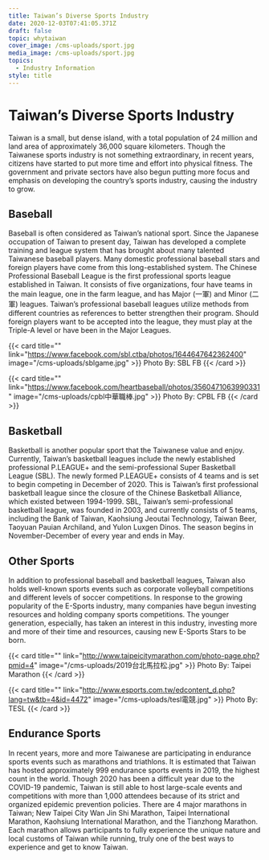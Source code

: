 ```yaml
---
title: Taiwan’s Diverse Sports Industry
date: 2020-12-03T07:41:05.371Z
draft: false
topic: whytaiwan
cover_image: /cms-uploads/sport.jpg
media_image: /cms-uploads/sport.jpg
topics:
  - Industry Information
style: title
---
```

# Taiwan’s Diverse Sports Industry

Taiwan is a small, but dense island, with a total population of 24 million and land area of approximately 36,000 square kilometers. Though the Taiwanese sports industry is not something extraordinary, in recent years, citizens have started to put more time and effort into physical fitness. The government and private sectors have also begun putting more focus and emphasis on developing the country’s sports industry, causing the industry to grow. 

## Baseball

Baseball is often considered as Taiwan’s national sport. Since the Japanese occupation of Taiwan to present day, Taiwan has developed a complete training and league system that has brought about many talented Taiwanese baseball players. Many domestic professional baseball stars and foreign players have come from this long-established system. The Chinese Professional Baseball League is the first professional sports league established in Taiwan. It consists of five organizations, four have teams in the main league, one in the farm league, and has Major (一軍) and Minor (二軍) leagues. Taiwan’s professional baseball leagues utilize methods from different countries as references to better strengthen their program. Should foreign players want to be accepted into the league, they must play at the Triple-A level or have been in the Major Leagues. 

{{< card title="" link="https://www.facebook.com/sbl.ctba/photos/1644647642362400" image="/cms-uploads/sblgame.jpg" >}}
Photo By: SBL FB
{{< /card >}}

{{< card title="" link="https://www.facebook.com/heartbaseball/photos/3560471063990331" image="/cms-uploads/cpbl中華職棒.jpg" >}}
Photo By: CPBL FB
{{< /card >}}

## Basketball

Basketball is another popular sport that the Taiwanese value and enjoy. Currently, Taiwan’s basketball leagues include the newly established professional P.LEAGUE+ and the semi-professional Super Basketball League (SBL). The newly formed P.LEAGUE+ consists of 4 teams and is set to begin competing in December of 2020. This is Taiwan’s first professional basketball league since the closure of the Chinese Basketball Alliance, which existed between 1994-1999. SBL, Taiwan’s semi-professional basketball league, was founded in 2003, and currently consists of 5 teams, including the Bank of Taiwan, Kaohsiung Jeoutai Technology, Taiwan Beer, Taoyuan Pauian Archiland, and Yulon Luxgen Dinos. The season begins in November-December of every year and ends in May.  

## Other Sports

In addition to professional baseball and basketball leagues, Taiwan also holds well-known sports events such as corporate volleyball competitions and different levels of soccer competitions. In response to the growing popularity of the E-Sports industry, many companies have begun investing resources and holding company sports competitions. The younger generation, especially, has taken an interest in this industry, investing more and more of their time and resources, causing new E-Sports Stars to be born. 

{{< card title="" link="http://www.taipeicitymarathon.com/photo-page.php?pmid=4" image="/cms-uploads/2019台北馬拉松.jpg" >}}
Photo By: Taipei Marathon
{{< /card >}}

{{< card title="" link="http://www.esports.com.tw/edcontent_d.php?lang=tw&tb=4&id=4472" image="/cms-uploads/tesl電競.jpg" >}}
Photo By: TESL
{{< /card >}}

## Endurance Sports

In recent years, more and more Taiwanese are participating in endurance sports events such as marathons and triathlons. It is estimated that Taiwan has hosted approximately 999 endurance sports events in 2019, the highest count in the world. Though 2020 has been a difficult year due to the COVID-19 pandemic, Taiwan is still able to host large-scale events and competitions with more than 1,000 attendees because of its strict and organized epidemic prevention policies. There are 4 major marathons in Taiwan; New Taipei City Wan Jin Shi Marathon, Taipei International Marathon, Kaohsiung International Marathon, and the Tianzhong Marathon. Each marathon allows participants to fully experience the unique nature and local customs of Taiwan while running, truly one of the best ways to experience and get to know Taiwan.
